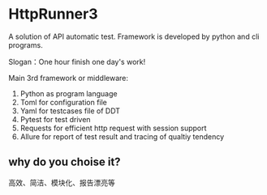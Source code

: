 # HttpRunner3
A solution of API automatic test. Framework is developed by python and cli programs.

Slogan：One hour finish one day's work!

Main 3rd framework or middleware:
  1) Python as program language
  2) Toml for configuration file
  3) Yaml for testcases file of DDT
  4) Pytest for test driven
  5) Requests for efficient http request with session support
  6) Allure for report of test result and tracing of qualtiy tendency

## why do you choise it?
高效、简洁、模块化、报告漂亮等
